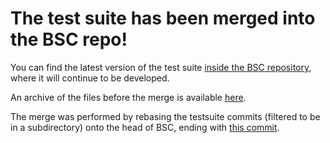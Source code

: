 # The test suite has been merged into the BSC repo!

You can find the latest version of the test suite [inside the BSC repository](https://github.com/B-Lang-org/bsc/tree/master/testsuite), where it will continue to be developed.

An archive of the files before the merge is available [here](../../tree/archive).

The merge was performed by rebasing the testsuite commits (filtered to be in a subdirectory) onto the head of BSC, ending with [this commit](https://github.com/B-Lang-org/bsc/commit/6d8371af85e4ad90db6cf374611cc2b0c5b97f7a).
